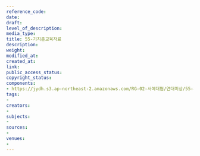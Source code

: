 ```yaml
---
reference_code: 
date: 
draft: 
level_of_description: 
media_type: 
title: 55-기지촌교육자료
description: 
weight: 
modified_at: 
created_at: 
link: 
public_access_status: 
copyright_status: 
components:
- https://jydh.s3.ap-northeast-2.amazonaws.com/RG-02-서여대협/연대미상/55-기지촌교육자료.pdf
tags:
- 
creators:
- 
subjects:
- 
sources:
- 
venues:
- 
---
```

